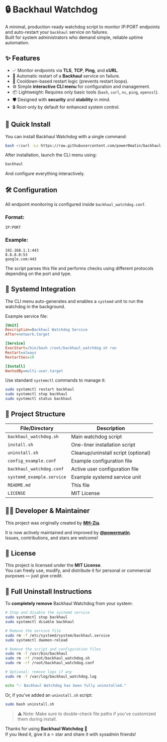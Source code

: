 
# 🔒 Backhaul Watchdog

A minimal, production-ready watchdog script to monitor IP:PORT endpoints and auto-restart your `backhaul` service on failures.  
Built for system administrators who demand simple, reliable uptime automation.


## ✨ Features

- ✅ Monitor endpoints via **TLS**, **TCP**, **Ping**, and **cURL**.
- 🔁 Automatic restart of a **Backhaul** service on failure.
- 🧠 Cooldown-based restart logic (prevents restart loops).
- ⚙️ Simple **interactive CLI menu** for configuration and management.
- 📦 Lightweight: Requires only basic tools (`bash`, `curl`, `nc`, `ping`, `openssl`).
- 🛡️ Designed with **security** and **stability** in mind.
- 🔒 Root-only by default for enhanced system control.


## 🚀 Quick Install

You can install Backhaul Watchdog with a single command:

```bash
bash <(curl -Ls https://raw.githubusercontent.com/power0matin/backhaul-watchdog/main/install.sh)
```

After installation, launch the CLI menu using:

```bash
backhaul
```

And configure everything interactively.


## 🛠 Configuration

All endpoint monitoring is configured inside `backhaul_watchdog.conf`.

### Format:
```text
IP:PORT
```

### Example:
```text
192.168.1.1:443
8.8.8.8:53
google.com:443
```

The script parses this file and performs checks using different protocols depending on the port and type.


## 🔁 Systemd Integration

The CLI menu auto-generates and enables a `systemd` unit to run the watchdog in the background.

Example service file:

```ini
[Unit]
Description=Backhaul Watchdog Service
After=network.target

[Service]
ExecStart=/bin/bash /root/backhaul_watchdog.sh run
Restart=always
RestartSec=10

[Install]
WantedBy=multi-user.target
```

Use standard `systemctl` commands to manage it:

```bash
sudo systemctl restart backhaul
sudo systemctl stop backhaul
sudo systemctl status backhaul
```


## 📂 Project Structure

| File/Directory            | Description                            |
| ------------------------- | -------------------------------------- |
| `backhaul_watchdog.sh`    | Main watchdog script                   |
| `install.sh`              | One-liner installation script          |
| `uninstall.sh`            | Cleanup/uninstall script (optional)    |
| `config_example.conf`     | Example configuration file             |
| `backhaul_watchdog.conf`  | Active user configuration file         |
| `systemd_example.service` | Example systemd service unit           |
| `README.md`               | This file                              |
| `LICENSE`                 | MIT License                            |


## 👨‍💻 Developer & Maintainer

This project was originally created by [**MH-Zia**](https://github.com/MH-Zia).

It is now actively maintained and improved by [**@powermatin**](https://github.com/power0matin).  
Issues, contributions, and stars are welcome!


## 📜 License

This project is licensed under the **MIT License**.  
You can freely use, modify, and distribute it for personal or commercial purposes — just give credit.


## 🧹 Full Uninstall Instructions

To **completely remove** Backhaul Watchdog from your system:

```bash
# Stop and disable the systemd service
sudo systemctl stop backhaul
sudo systemctl disable backhaul

# Remove the service file
sudo rm -f /etc/systemd/system/backhaul.service
sudo systemctl daemon-reload

# Remove the script and configuration files
sudo rm -f /usr/bin/backhaul
sudo rm -rf /root/backhaul_watchdog.sh
sudo rm -rf /root/backhaul_watchdog.conf

# Optional: remove logs if any
sudo rm -f /var/log/backhaul_watchdog.log

echo "✅ Backhaul Watchdog has been fully uninstalled."
```

Or, if you've added an `uninstall.sh` script:

```bash
sudo bash uninstall.sh
```


> ⚠️ Note: Make sure to double-check file paths if you've customized them during install.


Thanks for using **Backhaul Watchdog** 🙌  
If you liked it, give it a ⭐️ star and share it with sysadmin friends!

